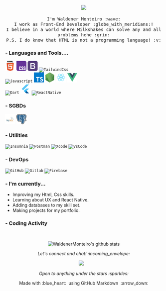 <p align="center">
<!--   <img src="https://media.giphy.com/media/MeJgB3yMMwIaHmKD4z/giphy.gif" width="30%"> -->
  <img src="https://media.giphy.com/media/M9gbBd9nbDrOTu1Mqx/giphy.gif" width="150">
  <br><br>
  <samp>
    I'm Waldener Monteiro :wave:
    <br>
    I work as Front-End Developer :globe_with_meridians:!
    <br>
    I believe in a world where Milkshakes can solve any and all problems hehe :grin:
    <br>
    P.S. I do know that HTML is not a programming language! :v:
  </samp>
</p>

### - Languages and Tools....

<p>
  <!-- For more icons please follow  https://github.com/MikeCodesDotNET/ColoredBadges -->
<code><img height="32" src="https://raw.githubusercontent.com/github/explore/80688e429a7d4ef2fca1e82350fe8e3517d3494d/topics/html/html.png" alt="HTML5" title='HTML5' /></code>
<code><img height="32" src="https://raw.githubusercontent.com/github/explore/80688e429a7d4ef2fca1e82350fe8e3517d3494d/topics/css/css.png" alt="CSS" title='CSS' /></code>
<code><img height="32" src="https://raw.githubusercontent.com/github/explore/80688e429a7d4ef2fca1e82350fe8e3517d3494d/topics/bootstrap/bootstrap.png" alt="Bootstrap" title='Bootstrap' /></code>
<code><img height="32" src="https://raw.githubusercontent.com/marwin1991/profile-technology-icons/refs/heads/main/icons/tailwind_css.png" alt="TailwindCss" title='TailwindCss' /></code><br>
<code><img height="32" src="https://raw.githubusercontent.com/marwin1991/profile-technology-icons/refs/heads/main/icons/javascript.png" alt="Javascript" title='Javascript' /></code>
<code><img height="32" src="https://raw.githubusercontent.com/github/explore/80688e429a7d4ef2fca1e82350fe8e3517d3494d/topics/typescript/typescript.png" alt="Typescript" title='Typescript' /></code>
<code><img height="32" src="https://raw.githubusercontent.com/github/explore/80688e429a7d4ef2fca1e82350fe8e3517d3494d/topics/nodejs/nodejs.png" alt="Nodejs" title='Nodejs'/></code>
<code><img height="32" src="https://raw.githubusercontent.com/github/explore/80688e429a7d4ef2fca1e82350fe8e3517d3494d/topics/react/react.png" alt="Reactjs" title='Reactjs'/></code>
<code><img height="32" src="https://raw.githubusercontent.com/github/explore/80688e429a7d4ef2fca1e82350fe8e3517d3494d/topics/vue/vue.png" alt="Vuejs" title='Vuejs'/></code><br>
<code><img height="32" src="https://raw.githubusercontent.com/marwin1991/profile-technology-icons/refs/heads/main/icons/dart.png" alt="Dart" title='Dart'/></code>
<code><img height="32" src="https://raw.githubusercontent.com/github/explore/80688e429a7d4ef2fca1e82350fe8e3517d3494d/topics/flutter/flutter.png" alt="Flutter" title='Flutter'/></code>
<code><img height="32" src="https://www.datocms-assets.com/45470/1631026680-logo-react-native.png" alt="ReactNative" title='ReactNative'/></code>
</p>

### - SGBDs

<code><img height="32" src="https://raw.githubusercontent.com/github/explore/80688e429a7d4ef2fca1e82350fe8e3517d3494d/topics/mysql/mysql.png" alt="MySQL" title='MySQL' /></code>
<code><img height="32" src="https://raw.githubusercontent.com/github/explore/80688e429a7d4ef2fca1e82350fe8e3517d3494d/topics/postgresql/postgresql.png" alt="PostegreSQL" title='PostegreSQL' /></code>


### - Utilities

<code><img height="32" src="https://dashboard.snapcraft.io/site_media/appmedia/2018/04/twitter-card-icon.png" alt="Insomnia" title='Insomnia'/></code>
<code><img height="32" src="https://user-images.githubusercontent.com/2676579/34940598-17cc20f0-f9be-11e7-8c6d-f0190d502d64.png" alt="Postman" title='Postman' /></code>
<code><img height="32" src="https://raw.githubusercontent.com/marwin1991/profile-technology-icons/refs/heads/main/icons/xcode.png" alt="Xcode" title='Xcode' /></code>
<code><img height="32" src="https://raw.githubusercontent.com/marwin1991/profile-technology-icons/refs/heads/main/icons/visual_studio_code.png" alt="VsCode" title='VsCode' /></code>

### - DevOps

<code><img height="32" src="https://cdn3.iconfinder.com/data/icons/inficons/512/github.png" alt="GitHub" title='Github'/></code>
<code><img height="32" src="https://www.justsoftware.com.br/assets/images/GitLab_Logo.svg.png" alt="Gitlab" title='Gitlab'/></code>
<code><img height="32" src="https://raw.githubusercontent.com/marwin1991/profile-technology-icons/refs/heads/main/icons/firebase.png" alt="Firebase" title='Firebase'/></code>



### - I'm currently...
- Improving my Html, Css skills.
- Learning about UX and React Native.
- Adding databases to my skill set.
- Making projects for my portfolio.

### - Coding Activity

<br/>

<p align="center">
  <img src="https://github-readme-stats.vercel.app/api?username=waldenermonteiro&show_icons=true&theme=monokai" alt="WaldenerMonteiro's github stats" />
</p>
<p align="center"> 
  <i> Let's connect and chat! :incoming_envelope: </i>
</p>

<p align="center">
  <a href="https://www.linkedin.com/in/waldener-monteiro-158842179/"><img src="https://github.com/Quadrified/Quadrified/blob/master/assets/svg/social/linkedin.svg" width="90px" ></a> &nbsp; &nbsp;
</p>

<p align="center">
  <i> Open to anything under the stars :sparkles: </i>
</p>

<p align="center">
  Made with :blue_heart: &nbsp;using GitHub Markdown &nbsp;:arrow_down:
</p>
